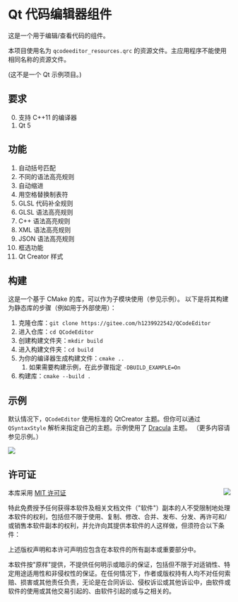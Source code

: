 # Qt 代码编辑器组件
这是一个用于编辑/查看代码的组件。

本项目使用名为 `qcodeeditor_resources.qrc` 的资源文件。主应用程序不能使用相同名称的资源文件。

(这不是一个 Qt 示例项目。)

## 要求
0. 支持 C++11 的编译器
0. Qt 5

## 功能
1. 自动括号匹配
1. 不同的语法高亮规则
1. 自动缩进
1. 用空格替换制表符
1. GLSL 代码补全规则
1. GLSL 语法高亮规则
1. C++ 语法高亮规则
1. XML 语法高亮规则
1. JSON 语法高亮规则
1. 框选功能
1. Qt Creator 样式

## 构建
这是一个基于 CMake 的库，可以作为子模块使用（参见示例）。
以下是将其构建为静态库的步骤（例如用于外部使用）：

1. 克隆仓库：`git clone https://gitee.com/h1239922542/QCodeEditor`
1. 进入仓库：`cd QCodeEditor`
1. 创建构建文件夹：`mkdir build`
1. 进入构建文件夹：`cd build`
1. 为你的编译器生成构建文件：`cmake ..`
    1. 如果需要构建示例，在此步骤指定 `-DBUILD_EXAMPLE=On`
1. 构建库：`cmake --build .`

## 示例

默认情况下，`QCodeEditor` 使用标准的 QtCreator 主题。但你可以通过 `QSyntaxStyle` 解析来指定自己的主题。示例使用了 [Dracula](https://draculatheme.com) 主题。
（更多内容请参见示例。）

<img src="https://gitee.com/h1239922542/QCodeEditor/blob/master/example/image/preview.png">

## 许可证

<img align="right" src="http://opensource.org/trademarks/opensource/OSI-Approved-License-100x137.png">

本库采用 [MIT 许可证](https://opensource.org/licenses/MIT)

特此免费授予任何获得本软件及相关文档文件（"软件"）副本的人不受限制地处理本软件的权利，包括但不限于使用、复制、修改、合并、发布、分发、再许可和/或销售本软件副本的权利，并允许向其提供本软件的人这样做，但须符合以下条件：

上述版权声明和本许可声明应包含在本软件的所有副本或重要部分中。

本软件按"原样"提供，不提供任何明示或暗示的保证，包括但不限于对适销性、特定用途适用性和非侵权性的保证。在任何情况下，作者或版权持有人均不对任何索赔、损害或其他责任负责，无论是在合同诉讼、侵权诉讼或其他诉讼中，由软件或软件的使用或其他交易引起的、由软件引起的或与之相关的。
